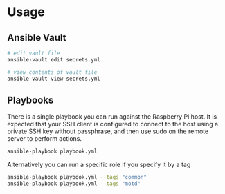 # Usage

## Ansible Vault

```bash
# edit vault file
ansible-vault edit secrets.yml

# view contents of vault file
ansible-vault view secrets.yml
```

## Playbooks

There is a single playbook you can run against the Raspberry Pi host.
It is expected that your SSH client is configured to connect to the host
using a private SSH key without passphrase, and then use sudo on the remote
server to perform actions.

```bash
ansible-playbook playbook.yml
```

Alternatively you can run a specific role if you specify it by a tag

```bash
ansible-playbook playbook.yml --tags "common"
ansible-playbook playbook.yml --tags "motd"
```
